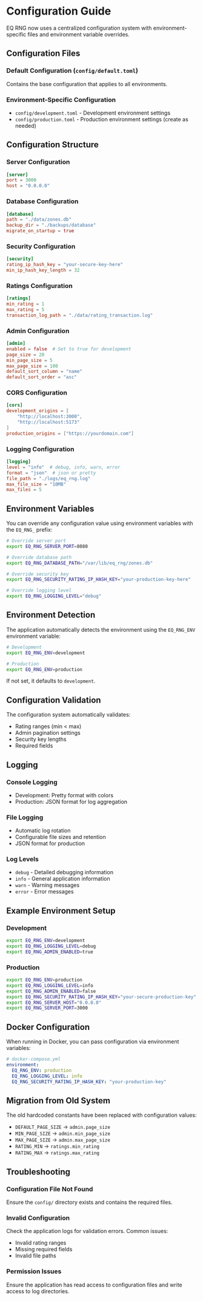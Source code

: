 # Configuration Guide

EQ RNG now uses a centralized configuration system with environment-specific files and environment variable overrides.

## Configuration Files

### Default Configuration (`config/default.toml`)
Contains the base configuration that applies to all environments.

### Environment-Specific Configuration
- `config/development.toml` - Development environment settings
- `config/production.toml` - Production environment settings (create as needed)

## Configuration Structure

### Server Configuration
```toml
[server]
port = 3000
host = "0.0.0.0"
```

### Database Configuration
```toml
[database]
path = "./data/zones.db"
backup_dir = "./backups/database"
migrate_on_startup = true
```

### Security Configuration
```toml
[security]
rating_ip_hash_key = "your-secure-key-here"
min_ip_hash_key_length = 32
```

### Ratings Configuration
```toml
[ratings]
min_rating = 1
max_rating = 5
transaction_log_path = "./data/rating_transaction.log"
```

### Admin Configuration
```toml
[admin]
enabled = false  # Set to true for development
page_size = 20
min_page_size = 5
max_page_size = 100
default_sort_column = "name"
default_sort_order = "asc"
```

### CORS Configuration
```toml
[cors]
development_origins = [
    "http://localhost:3000",
    "http://localhost:5173"
]
production_origins = ["https://yourdomain.com"]
```

### Logging Configuration
```toml
[logging]
level = "info"  # debug, info, warn, error
format = "json"  # json or pretty
file_path = "./logs/eq_rng.log"
max_file_size = "10MB"
max_files = 5
```

## Environment Variables

You can override any configuration value using environment variables with the `EQ_RNG_` prefix:

```bash
# Override server port
export EQ_RNG_SERVER_PORT=8080

# Override database path
export EQ_RNG_DATABASE_PATH="/var/lib/eq_rng/zones.db"

# Override security key
export EQ_RNG_SECURITY_RATING_IP_HASH_KEY="your-production-key-here"

# Override logging level
export EQ_RNG_LOGGING_LEVEL="debug"
```

## Environment Detection

The application automatically detects the environment using the `EQ_RNG_ENV` environment variable:

```bash
# Development
export EQ_RNG_ENV=development

# Production
export EQ_RNG_ENV=production
```

If not set, it defaults to `development`.

## Configuration Validation

The configuration system automatically validates:
- Rating ranges (min < max)
- Admin pagination settings
- Security key lengths
- Required fields

## Logging

### Console Logging
- Development: Pretty format with colors
- Production: JSON format for log aggregation

### File Logging
- Automatic log rotation
- Configurable file sizes and retention
- JSON format for production

### Log Levels
- `debug` - Detailed debugging information
- `info` - General application information
- `warn` - Warning messages
- `error` - Error messages

## Example Environment Setup

### Development
```bash
export EQ_RNG_ENV=development
export EQ_RNG_LOGGING_LEVEL=debug
export EQ_RNG_ADMIN_ENABLED=true
```

### Production
```bash
export EQ_RNG_ENV=production
export EQ_RNG_LOGGING_LEVEL=info
export EQ_RNG_ADMIN_ENABLED=false
export EQ_RNG_SECURITY_RATING_IP_HASH_KEY="your-secure-production-key"
export EQ_RNG_SERVER_HOST="0.0.0.0"
export EQ_RNG_SERVER_PORT=3000
```

## Docker Configuration

When running in Docker, you can pass configuration via environment variables:

```yaml
# docker-compose.yml
environment:
  EQ_RNG_ENV: production
  EQ_RNG_LOGGING_LEVEL: info
  EQ_RNG_SECURITY_RATING_IP_HASH_KEY: "your-production-key"
```

## Migration from Old System

The old hardcoded constants have been replaced with configuration values:

- `DEFAULT_PAGE_SIZE` → `admin.page_size`
- `MIN_PAGE_SIZE` → `admin.min_page_size`
- `MAX_PAGE_SIZE` → `admin.max_page_size`
- `RATING_MIN` → `ratings.min_rating`
- `RATING_MAX` → `ratings.max_rating`

## Troubleshooting

### Configuration File Not Found
Ensure the `config/` directory exists and contains the required files.

### Invalid Configuration
Check the application logs for validation errors. Common issues:
- Invalid rating ranges
- Missing required fields
- Invalid file paths

### Permission Issues
Ensure the application has read access to configuration files and write access to log directories.
